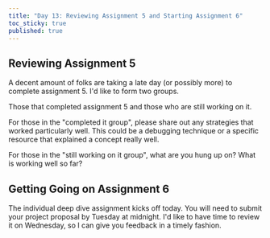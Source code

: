 ```yaml
---
title: "Day 13: Reviewing Assignment 5 and Starting Assignment 6"
toc_sticky: true
published: true
---
```


## Reviewing Assignment 5

A decent amount of folks are taking a late day (or possibly more) to complete assignment 5.  I'd like to form two groups.

Those that completed assignment 5 and those who are still working on it.

For those in the "completed it group", please share out any strategies that worked particularly well.  This could be a debugging technique or a specific resource that explained a concept really well.

For those in the "still working on it group", what are you hung up on?  What is working well so far?

## Getting Going on Assignment 6

The individual deep dive assignment kicks off today.  You will need to submit your project proposal by Tuesday at midnight.  I'd like to have time to review it on Wednesday, so I can give you feedback in a timely fashion.